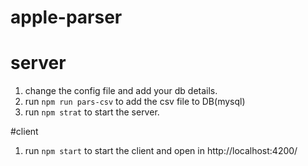 # apple-parser

# server

1. change the config file and add your db details. 
2. run `npm run pars-csv` to add the csv file to DB(mysql)
3. run `npm strat` to start the server.

#client 

1. run `npm start` to start the client and open in http://localhost:4200/